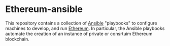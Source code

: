# Ethereum-ansible

This repository contains a collection of [Ansible](https://www.ansible.com/) "playbooks" to configure machines to develop, and run [Ethereum](http://Ethereum.com). In particular, the Ansible playbooks automate the creation of an instance of private or consrtuim   Ethereum blockchain. 
